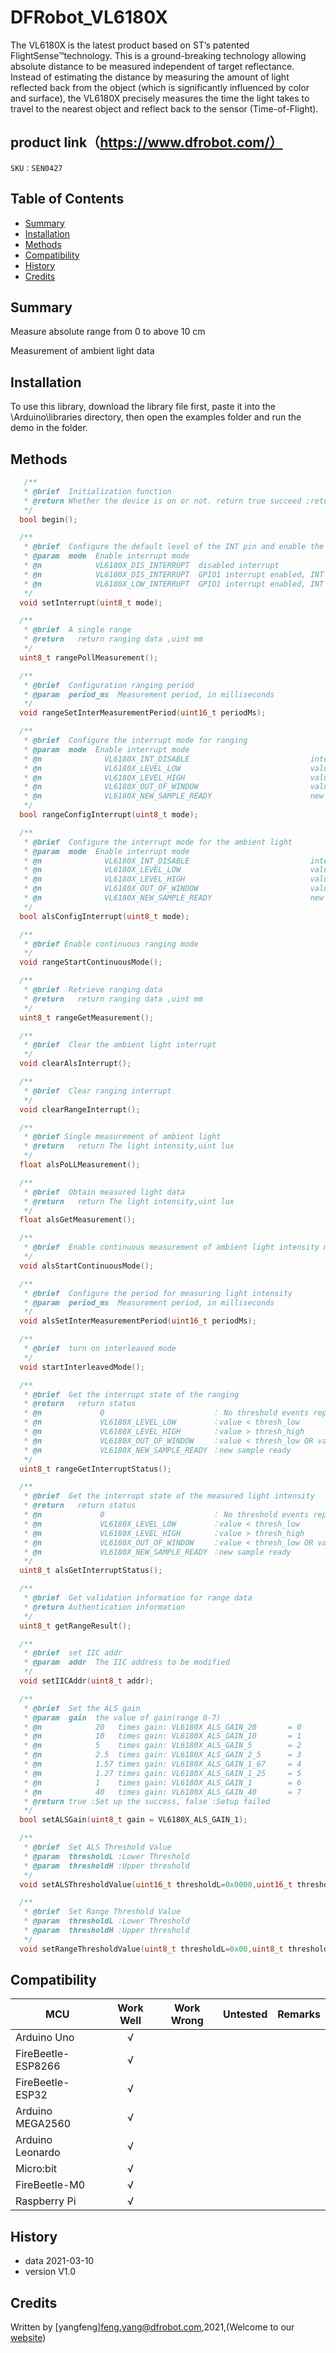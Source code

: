 # DFRobot_VL6180X

The VL6180X is the latest product based on ST’s patented FlightSense™technology. This is a ground-breaking technology allowing absolute distance to be measured independent of target reflectance. Instead of estimating the distance by measuring the amount of light reflected back from the object (which is significantly influenced by color and surface), the VL6180X precisely measures the time the light takes to travel to the nearest object and reflect back to the sensor (Time-of-Flight).




## product link（https://www.dfrobot.com/）
    SKU：SEN0427

## Table of Contents

* [Summary](#summary)
* [Installation](#installation)
* [Methods](#methods)
* [Compatibility](#compatibility)
* [History](#history)
* [Credits](#credits)
<snippet>
<content>

## Summary
Measure absolute range from 0 to above 10 cm

Measurement of ambient light data

## Installation

To use this library, download the library file first, paste it into the \Arduino\libraries directory, then open the examples folder and run the demo in the folder.

## Methods

```C++
   /**
   * @brief  Initialization function
   * @return Whether the device is on or not. return true succeed ;return false failed.
   */
  bool begin();

  /**
   * @brief  Configure the default level of the INT pin and enable the GPIO1 interrupt function
   * @param  mode  Enable interrupt mode
   * @n            VL6180X_DIS_INTERRUPT  disabled interrupt
   * @n            VL6180X_DIS_INTERRUPT  GPIO1 interrupt enabled, INT high by default
   * @n            VL6180X_LOW_INTERRUPT  GPIO1 interrupt enabled, INT low by default
   */
  void setInterrupt(uint8_t mode);

  /**
   * @brief  A single range
   * @return   return ranging data ,uint mm
   */
  uint8_t rangePollMeasurement();

  /**
   * @brief  Configuration ranging period
   * @param  period_ms  Measurement period, in milliseconds
   */
  void rangeSetInterMeasurementPeriod(uint16_t periodMs);

  /**
   * @brief  Configure the interrupt mode for ranging
   * @param  mode  Enable interrupt mode
   * @n              VL6180X_INT_DISABLE                           interrupt disable                   
   * @n              VL6180X_LEVEL_LOW                             value < thresh_low                      
   * @n              VL6180X_LEVEL_HIGH                            value > thresh_high                      
   * @n              VL6180X_OUT_OF_WINDOW                         value < thresh_low OR value > thresh_high
   * @n              VL6180X_NEW_SAMPLE_READY                      new sample ready                      
   */
  bool rangeConfigInterrupt(uint8_t mode);

  /**
   * @brief  Configure the interrupt mode for the ambient light
   * @param  mode  Enable interrupt mode
   * @n              VL6180X_INT_DISABLE                           interrupt disable                   
   * @n              VL6180X_LEVEL_LOW                             value < thresh_low                      
   * @n              VL6180X_LEVEL_HIGH                            value > thresh_high                      
   * @n              VL6180X_OUT_OF_WINDOW                         value < thresh_low OR value > thresh_high
   * @n              VL6180X_NEW_SAMPLE_READY                      new sample ready                      
   */
  bool alsConfigInterrupt(uint8_t mode);

  /**
   * @brief Enable continuous ranging mode
   */
  void rangeStartContinuousMode();

  /**
   * @brief  Retrieve ranging data
   * @return   return ranging data ,uint mm
   */
  uint8_t rangeGetMeasurement();

  /**
   * @brief  Clear the ambient light interrupt
   */
  void clearAlsInterrupt();

  /**
   * @brief  Clear ranging interrupt
   */
  void clearRangeInterrupt();

  /**
   * @brief Single measurement of ambient light
   * @return   return The light intensity,uint lux
   */
  float alsPoLLMeasurement();

  /**
   * @brief  Obtain measured light data
   * @return   return The light intensity,uint lux
   */
  float alsGetMeasurement();

  /**
   * @brief  Enable continuous measurement of ambient light intensity mode
   */
  void alsStartContinuousMode();

  /**
   * @brief  Configure the period for measuring light intensity
   * @param  period_ms  Measurement period, in milliseconds
   */
  void alsSetInterMeasurementPeriod(uint16_t periodMs);

  /**
   * @brief  turn on interleaved mode
   */
  void startInterleavedMode();

  /**
   * @brief  Get the interrupt state of the ranging
   * @return   return status
   * @n             0                        ： No threshold events reported
   * @n             VL6180X_LEVEL_LOW        ：value < thresh_low
   * @n             VL6180X_LEVEL_HIGH       ：value > thresh_high
   * @n             VL6180X_OUT_OF_WINDOW    ：value < thresh_low OR value > thresh_high
   * @n             VL6180X_NEW_SAMPLE_READY ：new sample ready
   */
  uint8_t rangeGetInterruptStatus();

  /**
   * @brief  Get the interrupt state of the measured light intensity
   * @return   return status
   * @n             0                        ： No threshold events reported
   * @n             VL6180X_LEVEL_LOW        ：value < thresh_low
   * @n             VL6180X_LEVEL_HIGH       ：value > thresh_high
   * @n             VL6180X_OUT_OF_WINDOW    ：value < thresh_low OR value > thresh_high
   * @n             VL6180X_NEW_SAMPLE_READY ：new sample ready
   */
  uint8_t alsGetInterruptStatus();

  /**
   * @brief  Get validation information for range data
   * @return Authentication information
   */
  uint8_t getRangeResult();

  /**
   * @brief  set IIC addr
   * @param  addr  The IIC address to be modified
   */
  void setIICAddr(uint8_t addr);

  /**
   * @brief  Set the ALS gain 
   * @param  gain  the value of gain(range 0-7)
   * @n            20   times gain: VL6180X_ALS_GAIN_20       = 0
   * @n            10   times gain: VL6180X_ALS_GAIN_10       = 1
   * @n            5    times gain: VL6180X_ALS_GAIN_5        = 2
   * @n            2.5  times gain: VL6180X_ALS_GAIN_2_5      = 3
   * @n            1.57 times gain: VL6180X_ALS_GAIN_1_67     = 4
   * @n            1.27 times gain: VL6180X_ALS_GAIN_1_25     = 5
   * @n            1    times gain: VL6180X_ALS_GAIN_1        = 6
   * @n            40   times gain: VL6180X_ALS_GAIN_40       = 7
   * @return true :Set up the success, false :Setup failed
   */
  bool setALSGain(uint8_t gain = VL6180X_ALS_GAIN_1);

  /**
   * @brief  Set ALS Threshold Value
   * @param  thresholdL :Lower Threshold
   * @param  thresholdH :Upper threshold
   */
  void setALSThresholdValue(uint16_t thresholdL=0x0000,uint16_t thresholdH=0xFFFF);

  /**
   * @brief  Set Range Threshold Value
   * @param  thresholdL :Lower Threshold
   * @param  thresholdH :Upper threshold
   */
  void setRangeThresholdValue(uint8_t thresholdL=0x00,uint8_t thresholdH=0xFF);

```

## Compatibility

| MCU                | Work Well | Work Wrong | Untested | Remarks |
| ------------------ | :-------: | :--------: | :------: | ------- |
| Arduino Uno        |     √     |            |          |         |
| FireBeetle-ESP8266 |     √     |            |          |         |
| FireBeetle-ESP32   |     √     |            |          |         |
| Arduino MEGA2560   |     √     |            |          |         |
| Arduino Leonardo   |     √     |            |          |         |
| Micro:bit          |     √     |            |          |         |
| FireBeetle-M0      |     √     |            |          |         |
| Raspberry Pi       |     √     |            |          |         |


## History

- data 2021-03-10
- version V1.0


## Credits

Written by [yangfeng]<feng.yang@dfrobot.com>,2021,(Welcome to our [website](https://www.dfrobot.com/))
